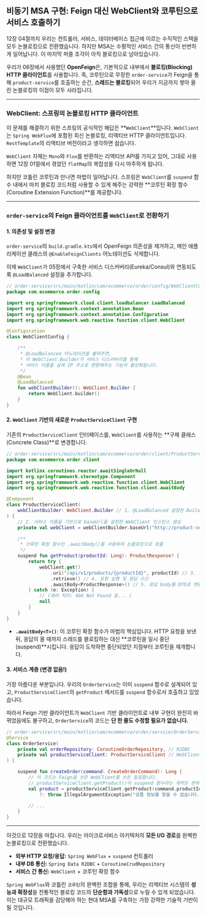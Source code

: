 ## 비동기 MSA 구현: Feign 대신 WebClient와 코루틴으로 서비스 호출하기

12장 04절까지 우리는 컨트롤러, 서비스, 데이터베이스 접근에 이르는 수직적인 스택을 모두 논블로킹으로 전환했습니다. 하지만 MSA는 수평적인 서비스 간의 통신이 빈번하게 일어납니다. 이 마지막 퍼즐 조각이 아직 블로킹으로 남아있습니다.

우리가 06장에서 사용했던 **OpenFeign**은, 기본적으로 내부에서 **블로킹(Blocking) HTTP 클라이언트**를 사용합니다. 즉, 코루틴으로 무장한 `order-service`가 Feign을 통해 `product-service`를 호출하는 순간, **스레드는 블로킹**되어 우리가 지금까지 쌓아 올린 논블로킹의 이점이 모두 사라집니다.

-----

### WebClient: 스프링의 논블로킹 HTTP 클라이언트

이 문제를 해결하기 위한 스프링의 공식적인 해답은 \*\*`WebClient`\*\*입니다. `WebClient`는 `Spring WebFlux`에 포함된 최신 논블로킹, 리액티브 HTTP 클라이언트입니다. `RestTemplate`의 리액티브 버전이라고 생각하면 쉽습니다.

`WebClient` 자체는 `Mono`와 `Flux`를 반환하는 리액티브 API를 가지고 있어, 그대로 사용하면 12장 01절에서 겪었던 `flatMap`의 복잡성을 다시 마주하게 됩니다.

하지만 코틀린 코루틴과 만나면 마법이 일어납니다. 스프링은 `WebClient`를 `suspend` 함수 내에서 마치 블로킹 코드처럼 사용할 수 있게 해주는 강력한 \*\*코루틴 확장 함수(Coroutine Extension Function)\*\*를 제공합니다.

-----

### `order-service`의 Feign 클라이언트를 `WebClient`로 전환하기

#### 1\. 의존성 및 설정 변경

`order-service`의 `build.gradle.kts`에서 OpenFeign 의존성을 제거하고, 메인 애플리케이션 클래스의 `@EnableFeignClients` 어노테이션도 삭제합니다.

이제 `WebClient`가 05장에서 구축한 서비스 디스커버리(Eureka/Consul)와 연동되도록 `@LoadBalanced` 설정을 추가합니다.

```kotlin
// order-service/src/main/kotlin/com/ecommerce/order/config/WebClientConfig.kt
package com.ecommerce.order.config

import org.springframework.cloud.client.loadbalancer.LoadBalanced
import org.springframework.context.annotation.Bean
import org.springframework.context.annotation.Configuration
import org.springframework.web.reactive.function.client.WebClient

@Configuration
class WebClientConfig {

    /**
     * @LoadBalanced 어노테이션을 붙여주면,
     * 이 WebClient.Builder가 서비스 디스커버리를 통해
     * 서비스 이름을 실제 IP 주소로 변환해주는 기능이 활성화됩니다.
     */
    @Bean
    @LoadBalanced
    fun webClientBuilder(): WebClient.Builder {
        return WebClient.builder()
    }
}
```

#### 2\. `WebClient` 기반의 새로운 `ProductServiceClient` 구현

기존의 `ProductServiceClient` 인터페이스를, `WebClient`를 사용하는 \*\*구체 클래스(Concrete Class)\*\*로 변경합니다.

```kotlin
// order-service/src/main/kotlin/com/ecommerce/order/client/ProductServiceClient.kt
package com.ecommerce.order.client

import kotlinx.coroutines.reactor.awaitSingleOrNull
import org.springframework.stereotype.Component
import org.springframework.web.reactive.function.client.WebClient
import org.springframework.web.reactive.function.client.awaitBody

@Component
class ProductServiceClient(
    webClientBuilder: WebClient.Builder // 1. @LoadBalanced 설정된 Builder 주입
) {
    // 2. 서비스 이름을 기반으로 baseUrl을 설정한 WebClient 인스턴스 생성
    private val webClient = webClientBuilder.baseUrl("http://product-service").build()

    /**
     * 코루틴 확장 함수인 .awaitBody()를 사용하여 논블로킹으로 호출
     */
    suspend fun getProduct(productId: Long): ProductResponse? {
        return try {
            webClient.get()
                .uri("/api/v1/products/{productId}", productId) // 3. 호출할 URI
                .retrieve() // 4. 요청 실행 및 응답 수신
                .awaitBody<ProductResponse>() // 5. 응답 body를 DTO로 변환. 여기서 코루틴이 일시 중단!
        } catch (e: Exception) {
            // (에러 처리: 404 Not Found 등... )
            null
        }
    }
}
```

  * **`.awaitBody<T>()`**: 이 코루틴 확장 함수가 마법의 핵심입니다. HTTP 요청을 보낸 뒤, 응답이 올 때까지 스레드를 블로킹하는 대신 \*\*코루틴을 일시 중단(suspend)\*\*시킵니다. 응답이 도착하면 중단되었던 지점부터 코루틴을 재개합니다.

#### 3\. 서비스 계층 (변경 없음\!)

가장 아름다운 부분입니다. 우리의 `OrderService`는 이미 `suspend` 함수로 설계되어 있고, `ProductServiceClient`의 `getProduct` 메서드를 `suspend` 함수로서 호출하고 있었습니다.

따라서 Feign 기반 클라이언트가 `WebClient` 기반 클라이언트로 내부 구현이 완전히 바뀌었음에도 불구하고, `OrderService`의 코드는 **단 한 줄도 수정할 필요가 없습니다.**

```kotlin
// order-service/src/main/kotlin/com/ecommerce/order/service/OrderService.kt
@Service
class OrderService(
    private val orderRepository: CoroutineOrderRepository, // R2DBC
    private val productServiceClient: ProductServiceClient // WebClient 기반 구현체
) {

    suspend fun createOrder(command: CreateOrderCommand): Long {
        // 이 코드는 Feign을 쓰든 WebClient를 쓰든 동일합니다.
        // productServiceClient.getProduct()이 suspend 함수라는 계약은 변하지 않았기 때문입니다.
        val product = productServiceClient.getProduct(command.productId)
            ?: throw IllegalArgumentException("상품 정보를 찾을 수 없습니다.")

        // ...
    }
}
```

-----

이것으로 12장을 마칩니다. 우리는 마이크로서비스 아키텍처의 **모든 I/O 경로**를 완벽한 논블로킹으로 전환했습니다.

  * **외부 HTTP 요청/응답:** `Spring WebFlux` + `suspend` 컨트롤러
  * **내부 DB 통신:** `Spring Data R2DBC` + `CoroutineCrudRepository`
  * **서비스 간 통신:** `WebClient` + 코루틴 확장 함수

`Spring WebFlux`와 코틀린 `코루틴`의 완벽한 조합을 통해, 우리는 리액티브 시스템의 **성능과 확장성**을 전통적인 블로킹 코드의 **단순함과 가독성**으로 누릴 수 있게 되었습니다. 이는 대규모 트래픽을 감당해야 하는 현대 MSA를 구축하는 가장 강력한 기술적 기반이 될 것입니다.